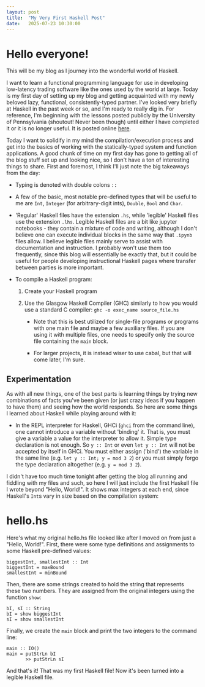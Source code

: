 ```yaml
---
layout: post
title:  "My Very First Haskell Post"
date:   2025-07-23 10:30:00
---
```


# Hello everyone! 

This will be my blog as I journey into the wonderful world of Haskell.

I want to learn a functional programming language for use in developing low-latency trading software like the ones used by the world at large. Today is my first day of setting up my blog and getting acquainted with my newly beloved lazy, functional, consistently-typed partner. I've looked very briefly at Haskell in the past week or so, and I'm ready to really dig in. For reference, I'm beginning with the lessons posted publicly by the University of Pennsylvania (shoutout! Never been though) until either I have completed it or it is no longer useful. It is posted online [here](https://www.cis.upenn.edu/~cis1940/spring13/).

Today I want to solidify in my mind the compilation/execution process and get into the basics of working with the statically-typed system and function applications. A good chunk of time on my first day has gone to getting all of the blog stuff set up and looking nice, so I don't have a ton of interesting things to share. First and foremost, I think I'll just note the big takeaways from the day:

- Typing is denoted with double colons `::`

- A few of the basic, most notable pre-defined types that will be useful to me are `Int`, `Integer` (for arbitrary-digit ints), `Double`, `Bool` and `Char`.

- 'Regular' Haskell files have the extension `.hs`, while 'legible' Haskell files use the extension `.lhs`. Legible Haskell files are a bit like jupyter notebooks - they contain a mixture of code and writing, although I don't believe one can execute individual blocks in the same way that `.ipynb` files allow. I believe legible files mainly serve to assist with documentation and instruction. I probably won't use them too frequently, since this blog will essentially be exactly that, but it could be useful for people developing instructional Haskell pages where transfer between parties is more important.

- To compile a Haskell program:

    1. Create your Haskell program 

    2. Use the Glasgow Haskell Compiler (GHC) similarly to how you would use a standard C compiler: `ghc -o exec_name source_file.hs`

        - Note that this is best utilized for single-file programs or programs with one main file and maybe a few auxiliary files. If you are using it with multiple files, one needs to specify only the source file containing the `main` block.

        - For larger projects, it is instead wiser to use cabal, but that will come later, I'm sure.

## Experimentation

As with all new things, one of the best parts is learning things by trying new combinations of facts you've been given (or just crazy ideas if you happen to have them) and seeing how the world responds. So here are some things I learned about Haskell while playing around with it:

- In the REPL interpreter for Haskell, GHCi (`ghci` from the command line), one cannot introduce a variable without 'binding' it. That is, you must give a variable a value for the interpreter to allow it. Simple type declaration is not enough. So `y :: Int` or even `let y :: Int` will not be accepted by itself in GHCi. You must either assign ('bind') the variable in the same line (e.g. `let y :: Int; y = mod 3 2`) or you must simply forgo the type declaration altogether (e.g. `y = mod 3 2`).

I didn't have too much time tonight after getting the blog all running and fiddling with my files and such, so here I will just include the first Haskell file I wrote beyond "Hello, World!". It shows max integers at each end, since Haskell's `Int`s vary in size based on the compilation system:

# hello.hs

Here's what my original hello.hs file looked like after I moved on from just a "Hello, World!". First, there were some type definitions and assignments to some Haskell pre-defined values:

```
biggestInt, smallestInt :: Int
biggestInt = maxBound
smallestInt = minBound
```

Then, there are some strings created to hold the string that represents these two numbers. They are assigned from the original integers using the function `show`:

```
bI, sI :: String
bI = show biggestInt
sI = show smallestInt
```

Finally, we create the `main` block and print the two integers to the command line:

```
main :: IO()
main = putStrLn bI
       >> putStrLn sI
```

And that's it! That was my first Haskell file! Now it's been turned into a legible Haskell file.